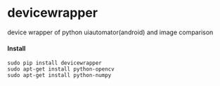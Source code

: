 devicewrapper
=============

device wrapper of python uiautomator(android) and image comparison  

#### Install
    sudo pip install devicewrapper
    sudo apt-get install python-opencv
    sudo apt-get install python-numpy

